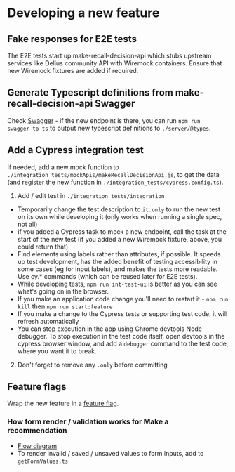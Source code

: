 # Developing a new feature

## Fake responses for E2E tests
The E2E tests start up make-recall-decision-api which stubs upstream services like Delius community API with Wiremock containers. Ensure that new Wiremock fixtures are added if required. 

## Generate Typescript definitions from make-recall-decision-api Swagger
Check [Swagger](https://make-recall-decision-api-dev.hmpps.service.justice.gov.uk/swagger-ui/index.html) - if the new endpoint is there, you can run `npm run swagger-to-ts` to output new typescript definitions to `./server/@types`.

## Add a Cypress integration test
If needed, add a new mock function to `./integration_tests/mockApis/makeRecallDecisionApi.js`, to get the data (and register the new function in `./integration_tests/cypress.config.ts`).

1. Add / edit test in `./integration_tests/integration`
- Temporarily change the test description to `it.only` to run the new test on its own while developing it (only works when running a single spec, not all)
- if you added a Cypress task to mock a new endpoint, call the task at the start of the new test (if you added a new Wiremock fixture, above, you could return that)
- Find elements using labels rather than attributes, if possible. It speeds up test development, has the added benefit of testing accessibility in some cases (eg for input labels), and makes the tests more readable. Use cy.* commands (which can be reused later for E2E tests).
- While developing tests, `npm run int-test-ui` is better as you can see what's going on in the browser.
- If you make an application code change you'll need to restart it - `npm run kill` then `npm run start:feature`
- If you make a change to the Cypress tests or supporting test code, it will refresh automatically
- You can stop execution in the app using Chrome devtools Node debugger. To stop execution in the test code itself, open devtools in the cypress browser window, and add a `debugger` command to the test code, where you want it to break.
2. Don't forget to remove any `.only` before committing

## Feature flags
Wrap the new feature in a [feature flag](./feature-flags.md).

### How form render / validation works for Make a recommendation
- [Flow diagram](./images/make-recall-decision-ui-flow.png)
- To render invalid / saved / unsaved values to form inputs, add to `getFormValues.ts`
